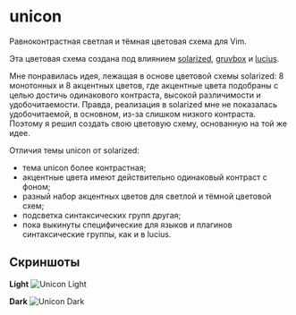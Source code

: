 unicon
======
Равноконтрастная светлая и тёмная цветовая схема для Vim.

Эта цветовая схема создана под влиянием [solarized][], [gruvbox][] и [lucius][].

Мне понравилась идея, лежащая в основе цветовой схемы solarized: 8 монотонных и 8 акцентных цветов, где акцентные цвета подобраны с целью достичь одинакового контраста, высокой различимости и удобочитаемости. Правда, реализация в solarized мне не показалась удобочитаемой, в основном, из-за слишком низкого контраста. Поэтому я решил создать свою цветовую схему, основанную на той же идее.

Отличия темы unicon от solarized:
* тема unicon более контрастная;
* акцентные цвета имеют действительно одинаковый контраст с фоном;
* разный набор акцентных цветов для светлой и тёмной цветовой схем;
* подсветка синтаксических групп другая;
* пока выкинуты специфические для языков и плагинов синтаксические группы, как и в lucius.

[solarized]: https://github.com/altercation/vim-colors-solarized
[gruvbox]: https://github.com/morhetz/gruvbox
[lucius]: https://github.com/jonathanfilip/vim-lucius

Скриншоты
---------
**Light**
![Unicon Light](https://cloud.githubusercontent.com/assets/21138800/18059807/cbd13e0c-6e2b-11e6-98da-e3a594f5b6b6.png)

**Dark**
![Unicon Dark](https://cloud.githubusercontent.com/assets/21138800/18059809/cd859194-6e2b-11e6-910a-05e30bdc7f4d.png)

